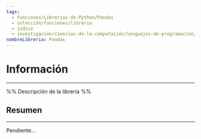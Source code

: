 ```yaml
---
tags:
  - funciones/Librerías-de-Python/Pandas
  - colección/funciones/libreria
  - índice
  - investigación/ciencias-de-la-computación/lenguajes-de-programación/Lenguaje-Python/Librerías-de-Python/Pandas
nombreLibreria: Pandas
---
```

# Información
---
%% Descripción de la librería %%

## Resumen
---
Pendiente...